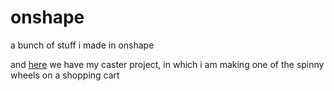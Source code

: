 # onshape
a bunch of stuff i made in onshape

and [here](https://cvilleschools.onshape.com/documents/ea7a7b3847e94a38a76153ba/w/e05ab68a037e581eb7b076b1/e/0ebe589110d451f09714298d) we have my caster project, in which i am making one of the spinny wheels on a shopping cart
